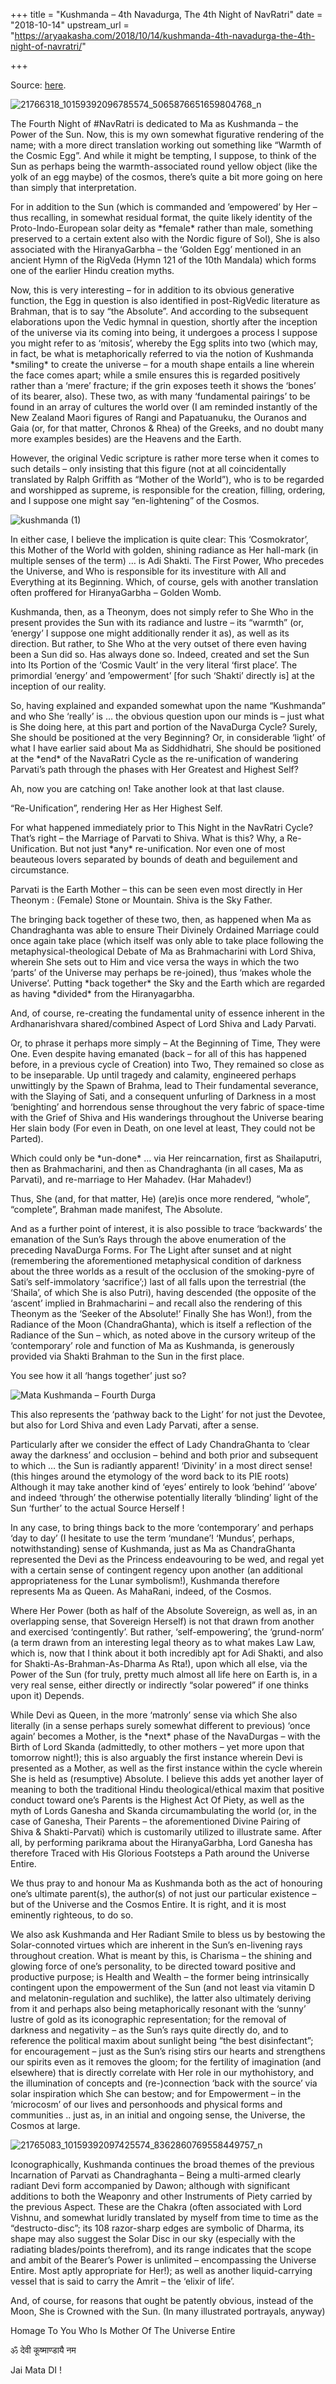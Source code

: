 +++
title = "Kushmanda – 4th Navadurga, The 4th Night of NavRatri"
date = "2018-10-14"
upstream_url = "https://aryaakasha.com/2018/10/14/kushmanda-4th-navadurga-the-4th-night-of-navratri/"

+++

Source: [here](https://aryaakasha.com/2018/10/14/kushmanda-4th-navadurga-the-4th-night-of-navratri/).

![21766318_10159392096785574_5065876651659804768_n](https://aryaakasha.files.wordpress.com/2018/10/21766318_10159392096785574_5065876651659804768_n.jpg?w=350&h=467)

The Fourth Night of #NavRatri is dedicated to Ma as Kushmanda – the Power of the Sun. Now, this is my own somewhat figurative rendering of the name; with a more direct translation working out something like “Warmth of the Cosmic Egg”. And while it might be tempting, I suppose, to think of the Sun as perhaps being the warmth-associated round yellow object (like the yolk of an egg maybe) of the cosmos, there’s quite a bit more going on here than simply that interpretation.

For in addition to the Sun (which is commanded and ’empowered’ by Her – thus recalling, in somewhat residual format, the quite likely identity of the Proto-Indo-European solar deity as \*female\* rather than male, something preserved to a certain extent also with the Nordic figure of Sol), She is also associated with the HiranyaGarbha – the ‘Golden Egg’ mentioned in an ancient Hymn of the RigVeda (Hymn 121 of the 10th Mandala) which forms one of the earlier Hindu creation myths.

Now, this is very interesting – for in addition to its obvious generative function, the Egg in question is also identified in post-RigVedic literature as Brahman, that is to say “the Absolute”. And according to the subsequent elaborations upon the Vedic hymnal in question, shortly after the inception of the universe via its coming into being, it undergoes a process I suppose you might refer to as ‘mitosis’, whereby the Egg splits into two (which may, in fact, be what is metaphorically referred to via the notion of Kushmanda \*smiling\* to create the universe – for a mouth shape entails a line wherein the face comes apart; while a smile ensures this is regarded positively rather than a ‘mere’ fracture; if the grin exposes teeth it shows the ‘bones’ of its bearer, also). These two, as with many ‘fundamental pairings’ to be found in an array of cultures the world over (I am reminded instantly of the New Zealand Maori figures of Rangi and Papatuanuku, the Ouranos and Gaia (or, for that matter, Chronos & Rhea) of the Greeks, and no doubt many more examples besides) are the Heavens and the Earth.

However, the original Vedic scripture is rather more terse when it comes to such details – only insisting that this figure (not at all coincidentally translated by Ralph Griffith as “Mother of the World”), who is to be regarded and worshipped as supreme, is responsible for the creation, filling, ordering, and I suppose one might say “en-lightening” of the Cosmos.

![kushmanda (1)](https://aryaakasha.files.wordpress.com/2018/10/kushmanda-1.jpg?w=676)

In either case, I believe the implication is quite clear: This ‘Cosmokrator’, this Mother of the World with golden, shining radiance as Her hall-mark (in multiple senses of the term) … is Adi Shakti. The First Power, Who precedes the Universe, and Who is responsible for its investiture with All and Everything at its Beginning. Which, of course, gels with another translation often proffered for HiranyaGarbha – Golden Womb.

Kushmanda, then, as a Theonym, does not simply refer to She Who in the present provides the Sun with its radiance and lustre – its “warmth” (or, ‘energy’ I suppose one might additionally render it as), as well as its direction. But rather, to She Who at the very outset of there even having been a Sun did so. Has always done so. Indeed, created and set the Sun into Its Portion of the ‘Cosmic Vault’ in the very literal ‘first place’. The primordial ‘energy’ and ’empowerment’ \[for such ‘Shakti’ directly is\] at the inception of our reality.

So, having explained and expanded somewhat upon the name “Kushmanda” and who She ‘really’ is … the obvious question upon our minds is – just what is She doing here, at this part and portion of the NavaDurga Cycle? Surely, She should be positioned at the very Beginning? Or, in considerable ‘light’ of what I have earlier said about Ma as Siddhidhatri, She should be positioned at the \*end\* of the NavaRatri Cycle as the re-unification of wandering Parvati’s path through the phases with Her Greatest and Highest Self?

Ah, now you are catching on! Take another look at that last clause.

“Re-Unification”, rendering Her as Her Highest Self.

For what happened immediately prior to This Night in the NavRatri Cycle? That’s right – the Marriage of Parvati to Shiva. What is this? Why, a Re-Unification. But not just \*any\* re-unification. Nor even one of most beauteous lovers separated by bounds of death and beguilement and circumstance.

Parvati is the Earth Mother – this can be seen even most directly in Her Theonym : (Female) Stone or Mountain. Shiva is the Sky Father.

The bringing back together of these two, then, as happened when Ma as Chandraghanta was able to ensure Their Divinely Ordained Marriage could once again take place (which itself was only able to take place following the metaphysical-theological Debate of Ma as Brahmacharini with Lord Shiva, wherein She sets out to Him and vice versa the ways in which the two ‘parts’ of the Universe may perhaps be re-joined), thus ‘makes whole the Universe’. Putting \*back together\* the Sky and the Earth which are regarded as having \*divided\* from the Hiranyagarbha.

And, of course, re-creating the fundamental unity of essence inherent in the Ardhanarishvara shared/combined Aspect of Lord Shiva and Lady Parvati.

Or, to phrase it perhaps more simply – At the Beginning of Time, They were One. Even despite having emanated (back – for all of this has happened before, in a previous cycle of Creation) into Two, They remained so close as to be inseparable. Up until tragedy and calamity, engineered perhaps unwittingly by the Spawn of Brahma, lead to Their fundamental severance, with the Slaying of Sati, and a consequent unfurling of Darkness in a most ‘benighting’ and horrendous sense throughout the very fabric of space-time with the Grief of Shiva and His wanderings throughout the Universe bearing Her slain body (For even in Death, on one level at least, They could not be Parted).

Which could only be \*un-done\* … via Her reincarnation, first as Shailaputri, then as Brahmacharini, and then as Chandraghanta (in all cases, Ma as Parvati), and re-marriage to Her Mahadev. (Har Mahadev!)

Thus, She (and, for that matter, He) (are)is once more rendered, “whole”, “complete”, Brahman made manifest, The Absolute.

And as a further point of interest, it is also possible to trace ‘backwards’ the emanation of the Sun’s Rays through the above enumeration of the preceding NavaDurga Forms. For The Light after sunset and at night (remembering the aforementioned metaphysical condition of darkness about the three worlds as a result of the occlusion of the smoking-pyre of Sati’s self-immolatory ‘sacrifice’;) last of all falls upon the terrestrial (the ‘Shaila’, of which She is also Putri), having descended (the opposite of the ‘ascent’ implied in Brahmacharini – and recall also the rendering of this Theonym as the ‘Seeker of the Absolute!’ Finally She has Won!), from the Radiance of the Moon (ChandraGhanta), which is itself a reflection of the Radiance of the Sun – which, as noted above in the cursory writeup of the ‘contemporary’ role and function of Ma as Kushmanda, is generously provided via Shakti Brahman to the Sun in the first place.

You see how it all ‘hangs together’ just so?

![Mata Kushmanda – Fourth Durga](https://aryaakasha.files.wordpress.com/2018/10/mata-kushmanda-e28093-fourth-durga.jpg?w=676)

This also represents the ‘pathway back to the Light’ for not just the Devotee, but also for Lord Shiva and even Lady Parvati, after a sense.

Particularly after we consider the effect of Lady ChandraGhanta to ‘clear away the darkness’ and occlusion – behind and both prior and subsequent to which … the Sun is radiantly apparent! ‘Divinity’ in a most direct sense! (this hinges around the etymology of the word back to its PIE roots) Although it may take another kind of ‘eyes’ entirely to look ‘behind’ ‘above’ and indeed ‘through’ the otherwise potentially literally ‘blinding’ light of the Sun ‘further’ to the actual Source Herself !

In any case, to bring things back to the more ‘contemporary’ and perhaps ‘day to day’ (I hesitate to use the term ‘mundane’! ‘Mundus’, perhaps, notwithstanding) sense of Kushmanda, just as Ma as ChandraGhanta represented the Devi as the Princess endeavouring to be wed, and regal yet with a certain sense of contingent regency upon another (an additional appropriateness for the Lunar symbolism!), Kushmanda therefore represents Ma as Queen. As MahaRani, indeed, of the Cosmos.

Where Her Power (both as half of the Absolute Sovereign, as well as, in an overlapping sense, that Sovereign Herself) is not that drawn from another and exercised ‘contingently’. But rather, ‘self-empowering’, the ‘grund-norm’ (a term drawn from an interesting legal theory as to what makes Law Law, which is, now that I think about it both incredibly apt for Adi Shakti, and also for Shakti-As-Brahman-As-Dharma As Rta!), upon which all else, via the Power of the Sun (for truly, pretty much almost all life here on Earth is, in a very real sense, either directly or indirectly “solar powered” if one thinks upon it) Depends.

While Devi as Queen, in the more ‘matronly’ sense via which She also literally (in a sense perhaps surely somewhat different to previous) ‘once again’ becomes a Mother, is the \*next\* phase of the NavaDurgas – with the Birth of Lord Skanda (admittedly, to other mothers – yet more upon that tomorrow night!); this is also arguably the first instance wherein Devi is presented as a Mother, as well as the first instance within the cycle wherein She is held as (resumptive) Absolute. I believe this adds yet another layer of meaning to both the traditional Hindu theological/ethical maxim that positive conduct toward one’s Parents is the Highest Act Of Piety, as well as the myth of Lords Ganesha and Skanda circumambulating the world (or, in the case of Ganesha, Their Parents – the aforementioned Divine Pairing of Shiva & Shakti-Parvati) which is customarily utilized to illustrate same. After all, by performing parikrama about the HiranyaGarbha, Lord Ganesha has therefore Traced with His Glorious Footsteps a Path around the Universe Entire.

We thus pray to and honour Ma as Kushmanda both as the act of honouring one’s ultimate parent(s), the author(s) of not just our particular existence – but of the Universe and the Cosmos Entire. It is right, and it is most eminently righteous, to do so.

We also ask Kushmanda and Her Radiant Smile to bless us by bestowing the Solar-connoted virtues which are inherent in the Sun’s en-livening rays throughout creation. What is meant by this, is Charisma – the shining and glowing force of one’s personality, to be directed toward positive and productive purpose; is Health and Wealth – the former being intrinsically contingent upon the empowerment of the Sun (and not least via vitamin D and melatonin-regulation and suchlike), the latter also ultimately deriving from it and perhaps also being metaphorically resonant with the ‘sunny’ lustre of gold as its iconographic representation; for the removal of darkness and negativity – as the Sun’s rays quite directly do, and to reference the political maxim about sunlight being “the best disinfectant”; for encouragement – just as the Sun’s rising stirs our hearts and strengthens our spirits even as it removes the gloom; for the fertility of imagination (and elsewhere) that is directly correlate with Her role in our mythohistory, and the illumination of concepts and (re-)connection ‘back with the source’ via solar inspiration which She can bestow; and for Empowerment – in the ‘microcosm’ of our lives and personhoods and physical forms and communities .. just as, in an initial and ongoing sense, the Universe, the Cosmos at large.

![21765083_10159392097425574_8362860769558449757_n](https://aryaakasha.files.wordpress.com/2018/10/21765083_10159392097425574_8362860769558449757_n.jpg?w=676)

Iconographically, Kushmanda continues the broad themes of the previous Incarnation of Parvati as Chandraghanta – Being a multi-armed clearly radiant Devi form accompanied by Dawon; although with significant additions to both the Weaponry and other Instruments of Piety carried by the previous Aspect. These are the Chakra (often associated with Lord Vishnu, and somewhat luridly translated by myself from time to time as the “destructo-disc”; its 108 razor-sharp edges are symbolic of Dharma, its shape may also suggest the Solar Disc in our sky (especially with the radiating blades/points therefrom), and its range indicates that the scope and ambit of the Bearer’s Power is unlimited – encompassing the Universe Entire. Most aptly appropriate for Her!); as well as another liquid-carrying vessel that is said to carry the Amrit – the ‘elixir of life’.

And, of course, for reasons that ought be patently obvious, instead of the Moon, She is Crowned with the Sun. (In many illustrated portrayals, anyway)

Homage To You Who Is Mother Of The Universe Entire

ॐ देवी कूष्माण्डायै नम

Jai Mata DI !
